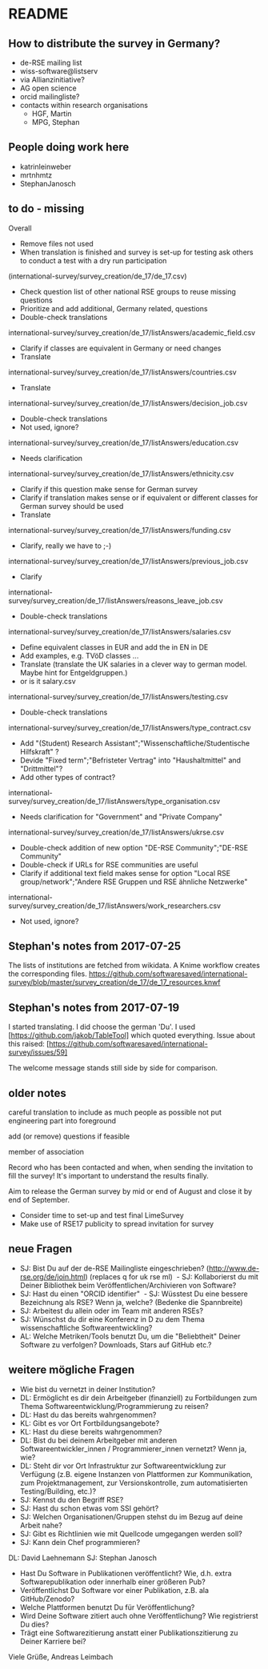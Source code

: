 README
======
How to distribute the survey in Germany?
----------------------------------------

  - de-RSE mailing list
  - wiss-software@listserv
  - via Allianzinitiative?
  - AG open science
  - orcid mailingliste?
  - contacts within research organisations
    - HGF, Martin
    - MPG, Stephan
    
People doing work here
----------------------

  * katrinleinweber
  * mrtnhmtz
  * StephanJanosch



to do - missing
---------------

Overall
- Remove files not used
- When translation is finished and survey is set-up for testing ask others to conduct a test with a dry run participation

(international-survey/survey_creation/de_17/de_17.csv)
- Check question list of other national RSE groups to reuse missing questions
- Prioritize and add additional, Germany related, questions
- Double-check translations

international-survey/survey_creation/de_17/listAnswers/academic_field.csv
- Clarify if classes are equivalent in Germany or need changes
- Translate

international-survey/survey_creation/de_17/listAnswers/countries.csv
- Translate

international-survey/survey_creation/de_17/listAnswers/decision_job.csv
- Double-check translations
- Not used, ignore?

international-survey/survey_creation/de_17/listAnswers/education.csv
- Needs clarification

international-survey/survey_creation/de_17/listAnswers/ethnicity.csv
- Clarify if this question make sense for German survey
- Clarify if translation makes sense or if equivalent or different classes for German survey should be used
- Translate

international-survey/survey_creation/de_17/listAnswers/funding.csv
- Clarify, really we have to ;-)

international-survey/survey_creation/de_17/listAnswers/previous_job.csv
- Clarify

international-survey/survey_creation/de_17/listAnswers/reasons_leave_job.csv
- Double-check translations

international-survey/survey_creation/de_17/listAnswers/salaries.csv
- Define equivalent classes in EUR and add the in EN in DE
- Add examples, e.g. TVöD classes ...
- Translate (translate the UK salaries in a clever way to german model. Maybe hint for Entgeldgruppen.)
- or is it salary.csv

international-survey/survey_creation/de_17/listAnswers/testing.csv
- Double-check translations

international-survey/survey_creation/de_17/listAnswers/type_contract.csv
- Add "(Student) Research Assistant";"Wissenschaftliche/Studentische Hilfskraft" ?
- Devide "Fixed term";"Befristeter Vertrag" into "Haushaltmittel" and "Drittmittel"?
- Add other types of contract?

international-survey/survey_creation/de_17/listAnswers/type_organisation.csv
- Needs clarification for "Government" and "Private Company"

international-survey/survey_creation/de_17/listAnswers/ukrse.csv
- Double-check addition of new option "DE-RSE Community";"DE-RSE Community"
- Double-check if URLs for RSE communities are useful
- Clarify if additional text field makes sense for option "Local RSE group/network";"Andere RSE Gruppen und RSE ähnliche Netzwerke"

international-survey/survey_creation/de_17/listAnswers/work_researchers.csv
- Not used, ignore?


Stephan's notes from 2017-07-25
-------------------------------

The lists of institutions are fetched from wikidata. A Knime workflow creates the corresponding files. https://github.com/softwaresaved/international-survey/blob/master/survey_creation/de_17/de_17_resources.knwf
 
Stephan's notes from 2017-07-19
-------------------------------

I started translating. I did choose the german 'Du'. I used [https://github.com/jakob/TableTool] which quoted everything. Issue about this raised: [https://github.com/softwaresaved/international-survey/issues/59]

The welcome message stands still side by side for comparison. 

older notes
-----------


careful translation to include as much people as possible
  not put engineering part into foreground

add (or remove) questions if feasible

member of association

Record who has been contacted and when, when sending the invitation to fill the survey! It's important to understand the results finally.

Aim to release the German survey by mid or end of August and close it by end of September.
  - Consider time to set-up and test final LimeSurvey
  - Make use of RSE17 publicity to spread invitation for survey


neue Fragen
-----------

  - SJ: Bist Du auf der de-RSE Mailingliste eingeschrieben? (http://www.de-rse.org/de/join.html) (replaces q for uk rse ml)
  - SJ: Kollaborierst du mit Deiner Bibliothek beim Veröffentlichen/Archivieren von Software?
  - SJ: Hast du einen "ORCID identifier"
  - SJ: Wüsstest Du eine bessere Bezeichnung als RSE? Wenn ja, welche? (Bedenke die Spannbreite)
  - SJ: Arbeitest du allein oder im Team mit anderen RSEs?
  - SJ: Wünschst du dir eine Konferenz in D zu dem Thema wissenschaftliche Softwareentwickling?
  - AL: Welche Metriken/Tools benutzt Du, um die "Beliebtheit" Deiner Software zu verfolgen? Downloads, Stars auf GitHub etc.?


weitere mögliche Fragen
-----------------------

  - Wie bist du vernetzt in deiner Institution?
  - DL: Ermöglicht es dir dein Arbeitgeber (finanziell) zu Fortbildungen zum Thema Softwareentwicklung/Programmierung zu reisen? 
  - DL: Hast du das bereits wahrgenommen?
  - KL: Gibt es vor Ort Fortbildungsangebote?
  - KL: Hast du diese bereits wahrgenommen?
  - DL: Bist du bei deinem Arbeitgeber mit anderen Softwareentwickler_innen / Programmierer_innen vernetzt? Wenn ja, wie?
  - DL: Steht dir vor Ort Infrastruktur zur Softwareentwicklung zur Verfügung (z.B. eigene Instanzen von Plattformen zur Kommunikation, zum Projektmanagement, zur Versionskontrolle, zum automatisierten Testing/Building, etc.)?
  - SJ: Kennst du den Begriff RSE?
  - SJ: Hast du schon etwas vom SSI gehört?
  - SJ: Welchen Organisationen/Gruppen stehst du im Bezug auf deine Arbeit nahe?
  - SJ: Gibt es Richtlinien wie mit Quellcode umgegangen werden soll?
  - SJ: Kann dein Chef programmieren?
 
 DL: David Laehnemann
 SJ: Stephan Janosch
 
 * Hast Du Software in Publikationen veröffentlicht? Wie, d.h. extra Softwarepublikation oder innerhalb einer größeren Pub?
* Veröffentlichst Du Software vor einer Publikation, z.B. ala GitHub/Zenodo?
* Welche Plattformen benutzt Du für Veröffentlichung?
* Wird Deine Software zitiert auch ohne Veröffentlichung? Wie registrierst Du dies?
* Trägt eine Softwarezitierung anstatt einer Publikationszitierung zu Deiner Karriere bei?

Viele Grüße,
Andreas Leimbach 
 
  
